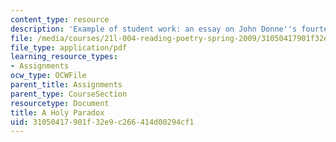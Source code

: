 ```yaml
---
content_type: resource
description: 'Example of student work: an essay on John Donne''s fourteenth Holy Sonnet.'
file: /media/courses/21l-004-reading-poetry-spring-2009/31050417901f32e9c266414d00294cf1_MIT21l_004s09_sw03_Lilys_Paper.pdf
file_type: application/pdf
learning_resource_types:
- Assignments
ocw_type: OCWFile
parent_title: Assignments
parent_type: CourseSection
resourcetype: Document
title: A Holy Paradox
uid: 31050417-901f-32e9-c266-414d00294cf1
---
```

